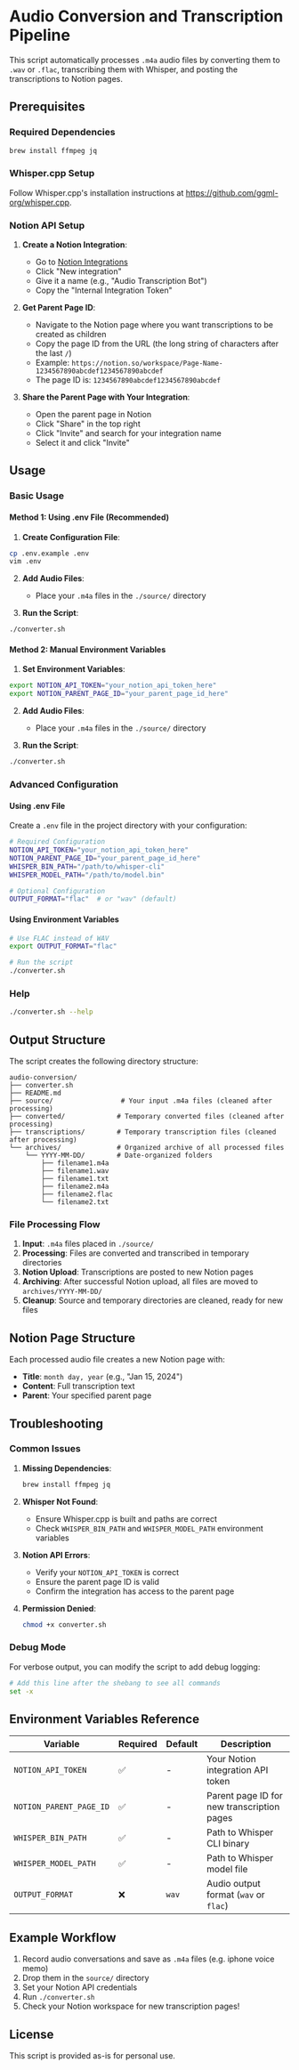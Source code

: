 # Audio Conversion and Transcription Pipeline

This script automatically processes `.m4a` audio files by converting them to `.wav` or `.flac`, transcribing them with Whisper, and posting the transcriptions to Notion pages.

## Prerequisites

### Required Dependencies
```bash
brew install ffmpeg jq
```

### Whisper.cpp Setup

Follow Whisper.cpp's installation instructions at https://github.com/ggml-org/whisper.cpp.

### Notion API Setup

1. **Create a Notion Integration**:
   - Go to [Notion Integrations](https://www.notion.so/my-integrations)
   - Click "New integration"
   - Give it a name (e.g., "Audio Transcription Bot")
   - Copy the "Internal Integration Token"

2. **Get Parent Page ID**:
   - Navigate to the Notion page where you want transcriptions to be created as children
   - Copy the page ID from the URL (the long string of characters after the last `/`)
   - Example: `https://notion.so/workspace/Page-Name-1234567890abcdef1234567890abcdef`
   - The page ID is: `1234567890abcdef1234567890abcdef`

3. **Share the Parent Page with Your Integration**:
   - Open the parent page in Notion
   - Click "Share" in the top right
   - Click "Invite" and search for your integration name
   - Select it and click "Invite"

## Usage

### Basic Usage

#### Method 1: Using .env File (Recommended)

1. **Create Configuration File**:
```bash
cp .env.example .env
vim .env
```

2. **Add Audio Files**:
   - Place your `.m4a` files in the `./source/` directory

3. **Run the Script**:
```bash
./converter.sh
```

#### Method 2: Manual Environment Variables

1. **Set Environment Variables**:
```bash
export NOTION_API_TOKEN="your_notion_api_token_here"
export NOTION_PARENT_PAGE_ID="your_parent_page_id_here"
```

2. **Add Audio Files**:
   - Place your `.m4a` files in the `./source/` directory

3. **Run the Script**:
```bash
./converter.sh
```

### Advanced Configuration

#### Using .env File

Create a `.env` file in the project directory with your configuration:

```bash
# Required Configuration
NOTION_API_TOKEN="your_notion_api_token_here"
NOTION_PARENT_PAGE_ID="your_parent_page_id_here"
WHISPER_BIN_PATH="/path/to/whisper-cli"
WHISPER_MODEL_PATH="/path/to/model.bin"

# Optional Configuration
OUTPUT_FORMAT="flac"  # or "wav" (default)
```

#### Using Environment Variables

```bash
# Use FLAC instead of WAV
export OUTPUT_FORMAT="flac"

# Run the script
./converter.sh
```

### Help
```bash
./converter.sh --help
```

## Output Structure

The script creates the following directory structure:

```
audio-conversion/
├── converter.sh
├── README.md
├── source/                 # Your input .m4a files (cleaned after processing)
├── converted/             # Temporary converted files (cleaned after processing)
├── transcriptions/        # Temporary transcription files (cleaned after processing)
└── archives/              # Organized archive of all processed files
    └── YYYY-MM-DD/        # Date-organized folders
        ├── filename1.m4a
        ├── filename1.wav
        ├── filename1.txt
        ├── filename2.m4a
        ├── filename2.flac
        └── filename2.txt
```

### File Processing Flow

1. **Input**: `.m4a` files placed in `./source/`
2. **Processing**: Files are converted and transcribed in temporary directories
3. **Notion Upload**: Transcriptions are posted to new Notion pages
4. **Archiving**: After successful Notion upload, all files are moved to `archives/YYYY-MM-DD/`
5. **Cleanup**: Source and temporary directories are cleaned, ready for new files

## Notion Page Structure

Each processed audio file creates a new Notion page with:
- **Title**: `month day, year` (e.g., "Jan 15, 2024")
- **Content**: Full transcription text
- **Parent**: Your specified parent page

## Troubleshooting

### Common Issues

1. **Missing Dependencies**:
   ```bash
   brew install ffmpeg jq
   ```

2. **Whisper Not Found**:
   - Ensure Whisper.cpp is built and paths are correct
   - Check `WHISPER_BIN_PATH` and `WHISPER_MODEL_PATH` environment variables

3. **Notion API Errors**:
   - Verify your `NOTION_API_TOKEN` is correct
   - Ensure the parent page ID is valid
   - Confirm the integration has access to the parent page

4. **Permission Denied**:
   ```bash
   chmod +x converter.sh
   ```

### Debug Mode

For verbose output, you can modify the script to add debug logging:
```bash
# Add this line after the shebang to see all commands
set -x
```

## Environment Variables Reference

| Variable | Required | Default | Description |
|----------|----------|---------|-------------|
| `NOTION_API_TOKEN` | ✅ | - | Your Notion integration API token |
| `NOTION_PARENT_PAGE_ID` | ✅ | - | Parent page ID for new transcription pages |
| `WHISPER_BIN_PATH` | ✅ | - | Path to Whisper CLI binary |
| `WHISPER_MODEL_PATH` | ✅ | - | Path to Whisper model file |
| `OUTPUT_FORMAT` | ❌ | `wav` | Audio output format (`wav` or `flac`) |

## Example Workflow

1. Record audio conversations and save as `.m4a` files (e.g. iphone voice memo)
2. Drop them in the `source/` directory
3. Set your Notion API credentials
4. Run `./converter.sh`
5. Check your Notion workspace for new transcription pages!

## License

This script is provided as-is for personal use.
